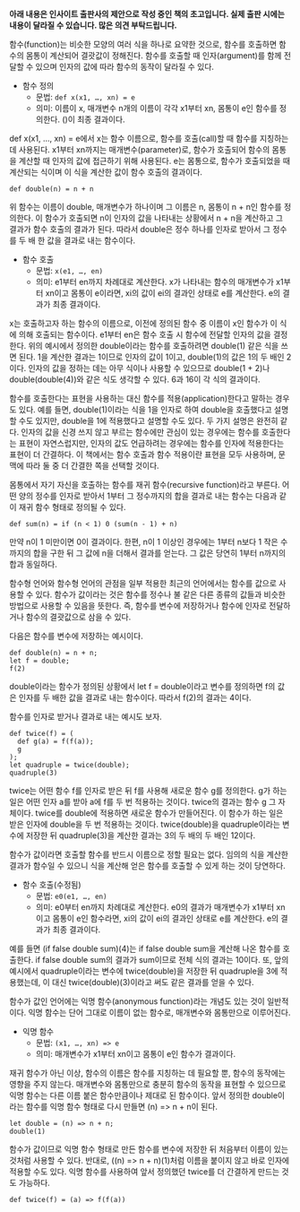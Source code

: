 **아래 내용은 인사이트 출판사의 제안으로 작성 중인 책의 초고입니다. 실제 출판 시에는 내용이 달라질 수 있습니다. 많은 의견 부탁드립니다.**

함수(function)는 비슷한 모양의 여러 식을 하나로 요약한 것으로, 함수를 호출하면 함수의 몸통이 계산되어 결괏값이 정해진다. 함수를 호출할 때 인자(argument)를 함께 전달할 수 있으며 인자의 값에 따라 함수의 동작이 달라질 수 있다.

* 함수 정의
  - 문법: `def x(x1, …, xn) = e`
  - 의미: 이름이 x, 매개변수 n개의 이름이 각각 x1부터 xn, 몸통이 e인 함수를 정의한다. ()이 최종 결과이다.

def x(x1, …, xn) = e에서 x는 함수 이름으로, 함수를 호출(call)할 때 함수를 지칭하는 데 사용된다. x1부터 xn까지는 매개변수(parameter)로, 함수가 호출되어 함수의 몸통을 계산할 때 인자의 값에 접근하기 위해 사용된다. e는 몸통으로, 함수가 호출되었을 때 계산되는 식이며 이 식을 계산한 값이 함수 호출의 결과이다.

```
def double(n) = n + n
```

위 함수는 이름이 double, 매개변수가 하나이며 그 이름은 n, 몸통이 n + n인 함수를 정의한다. 이 함수가 호출되면 n이 인자의 값을 나타내는 상황에서 n + n을 계산하고 그 결과가 함수 호출의 결과가 된다. 따라서 double은 정수 하나를 인자로 받아서 그 정수를 두 배 한 값을 결과로 내는 함수이다.

* 함수 호출
  - 문법: `x(e1, …, en)`
  - 의미: e1부터 en까지 차례대로 계산한다. x가 나타내는 함수의 매개변수가 x1부터 xn이고 몸통이 e이라면, xi의 값이 ei의 결과인 상태로 e를 계산한다. e의 결과가 최종 결과이다.

x는 호출하고자 하는 함수의 이름으로, 이전에 정의된 함수 중 이름이 x인 함수가 이 식에 의해 호출되는 함수이다. e1부터 en은 함수 호출 시 함수에 전달할 인자의 값을 결정한다. 위의 예시에서 정의한 double이라는 함수를 호출하려면 double(1) 같은 식을 쓰면 된다. 1을 계산한 결과는 1이므로 인자의 값이 1이고, double(1)의 값은 1의 두 배인 2이다. 인자의 값을 정하는 데는 아무 식이나 사용할 수 있으므로 double(1 + 2)나 double(double(4))와 같은 식도 생각할 수 있다. 6과 16이 각 식의 결과이다.

함수를 호출한다는 표현을 사용하는 대신 함수를 적용(application)한다고 말하는 경우도 있다. 예를 들면, double(1)이라는 식을 1을 인자로 하여 double을 호출했다고 설명할 수도 있지만, double을 1에 적용했다고 설명할 수도 있다. 두 가지 설명은 완전히 같다. 인자의 값을 신경 쓰지 않고 부르는 함수에만 관심이 있는 경우에는 함수를 호출한다는 표현이 자연스럽지만, 인자의 값도 언급하려는 경우에는 함수를 인자에 적용한다는 표현이 더 간결하다. 이 책에서는 함수 호출과 함수 적용이란 표현을 모두 사용하며, 문맥에 따라 둘 중 더 간결한 쪽을 선택할 것이다.

몸통에서 자기 자신을 호출하는 함수를 재귀 함수(recursive function)라고 부른다. 어떤 양의 정수를 인자로 받아서 1부터 그 정수까지의 합을 결과로 내는 함수는 다음과 같이 재귀 함수 형태로 정의될 수 있다.

```
def sum(n) = if (n < 1) 0 (sum(n - 1) + n)
```

만약 n이 1 미만이면 0이 결과이다. 한편, n이 1 이상인 경우에는 1부터 n보다 1 작은 수까지의 합을 구한 뒤 그 값에 n을 더해서 결과를 얻는다. 그 값은 당연히 1부터 n까지의 합과 동일하다.

함수형 언어와 함수형 언어의 관점을 일부 적용한 최근의 언어에서는 함수를 값으로 사용할 수 있다. 함수가 값이라는 것은 함수를 정수나 불 같은 다른 종류의 값들과 비슷한 방법으로 사용할 수 있음을 뜻한다. 즉, 함수를 변수에 저장하거나 함수에 인자로 전달하거나 함수의 결괏값으로 삼을 수 있다.

다음은 함수를 변수에 저장하는 예시이다.

```
def double(n) = n + n;
let f = double;
f(2)
```

double이라는 함수가 정의된 상황에서 let f = double이라고 변수를 정의하면 f의 값은 인자를 두 배한 값을 결과로 내는 함수이다. 따라서 f(2)의 결과는 4이다.

함수를 인자로 받거나 결과로 내는 예시도 보자.

```
def twice(f) = (
  def g(a) = f(f(a));
  g
);
let quadruple = twice(double);
quadruple(3)
```

twice는 어떤 함수 f를 인자로 받은 뒤 f를 사용해 새로운 함수 g를 정의한다. g가 하는 일은 어떤 인자 a를 받아 a에 f를 두 번 적용하는 것이다. twice의 결과는 함수 g 그 자체이다. twice를 double에 적용하면 새로운 함수가 만들어진다. 이 함수가 하는 일은 받은 인자에 double을 두 번 적용하는 것이다. twice(double)을 quadruple이라는 변수에 저장한 뒤 quadruple(3)을 계산한 결과는 3의 두 배의 두 배인 12이다.

함수가 값이라면 호출할 함수를 반드시 이름으로 정할 필요는 없다. 임의의 식을 계산한 결과가 함수일 수 있으니 식을 계산해 얻은 함수를 호출할 수 있게 하는 것이 당연하다.

* 함수 호출(수정됨)
  - 문법: `e0(e1, …, en)`
  - 의미: e0부터 en까지 차례대로 계산한다. e0의 결과가 매개변수가 x1부터 xn이고 몸통이 e인 함수라면, xi의 값이 ei의 결과인 상태로 e를 계산한다. e의 결과가 최종 결과이다.

예를 들면 (if false double sum)(4)는 if false double sum을 계산해 나온 함수를 호출한다. if false double sum의 결과가 sum이므로 전체 식의 결과는 10이다. 또, 앞의 예시에서 quadruple이라는 변수에 twice(double)을 저장한 뒤 quadruple을 3에 적용했는데, 이 대신 twice(double)(3)이라고 써도 같은 결과를 얻을 수 있다.

함수가 값인 언어에는 익명 함수(anonymous function)라는 개념도 있는 것이 일반적이다. 익명 함수는 단어 그대로 이름이 없는 함수로, 매개변수와 몸통만으로 이루어진다.

* 익명 함수
  - 문법: `(x1, …, xn) => e`
  - 의미: 매개변수가 x1부터 xn이고 몸통이 e인 함수가 결과이다.

재귀 함수가 아닌 이상, 함수의 이름은 함수를 지칭하는 데 필요할 뿐, 함수의 동작에는 영향을 주지 않는다. 매개변수와 몸통만으로 충분히 함수의 동작을 표현할 수 있으므로 익명 함수는 다른 이름 붙은 함수만큼이나 제대로 된 함수이다. 앞서 정의한 double이라는 함수를 익명 함수 형태로 다시 만들면 (n) => n + n이 된다.

```
let double = (n) => n + n;
double(1)
```

함수가 값이므로 익명 함수 형태로 만든 함수를 변수에 저장한 뒤 처음부터 이름이 있는 것처럼 사용할 수 있다. 반대로, ((n) => n + n)(1)처럼 이름을 붙이지 않고 바로 인자에 적용할 수도 있다. 익명 함수를 사용하여 앞서 정의했던 twice를 더 간결하게 만드는 것도 가능하다.

```
def twice(f) = (a) => f(f(a))
```
